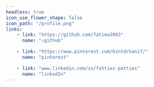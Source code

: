 ```yaml
---
headless: true
icon_use_flower_shape: false
icon_path: "/profile.png"
links:
    - link: "https://github.com/fatima2003"
      name: "✩github"

    - link: "https://www.pinterest.com/bintdrhanif/"
      name: "pinterest"

    - link: "www.linkedin.com/in/fatties-patties"
      name: "linkedIn"
---
```

